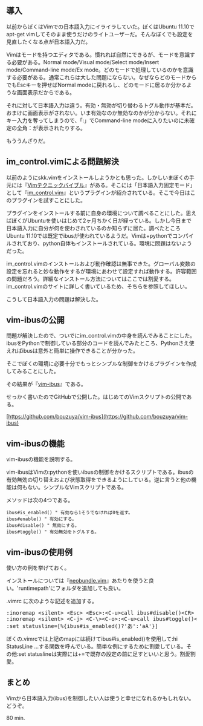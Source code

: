 ## 導入

以前からぼくはVimでの日本語入力にイライラしていた。ぼくはUbuntu 11.10でapt-get vimしてそのまま使うだけのライトユーザーだ。そんなぼくでも設定を見直したくなる点が日本語入力だ。

Vimはモードを持つエディタである。慣れれば自然にできるが、モードを意識する必要がある。Normal mode/Visual mode/Select mode/Insert mode/Command-line mode/Ex mode。どのモードで処理しているのかを意識する必要がある。通常これらは大した問題にならない。なぜならどのモードからでもEscキーを押せばNormal modeに戻れるし、どのモードに居るか分かるような画面表示だからである。

それに対して日本語入力は違う。有効・無効が切り替わるトグル動作が基本だ。おまけに画面表示がされない。いま有効なのか無効なのかが分からない。それにキー入力を奪ってしまうので、「:」でCommand-line modeに入りたいのに未確定の全角：が表示されたりする。

もううんざりだ。

## im_control.vimによる問題解決

以前のようにskk.vimをインストールしようかとも思った。しかしいまぼくの手元には『[Vimテクニックバイブル](http://amazon.jp/dp/4774147958)』がある。そこには「日本語入力固定モード」として『[im_control.vim](https://sites.google.com/site/fudist/Home/vim-nihongo-ban/vim-japanese/ime-control/ibus)』というプラグインが紹介されている。そこで今日はこのプラグインを試すことにした。

プラグインをインストールする前に自身の環境について調べることにした。思えばぼくがUbuntuを使いはじめて2ヶ月ちかく日が経っている。しかし今日まで日本語入力に自分が何を使わされているのか知らずに居た。調べたところUbuntu 11.10では既定でibusが使われているようだ。Vimは+pythonでコンパイルされており、python自体もインストールされている。環境に問題はないようだった。

im_control.vimのインストールおよび動作確認は無事できた。グローバル変数の設定を忘れると妙な動作をするが環境にあわせて設定すれば動作する。許容範囲の問題だろう。詳細なインストール方法についてはここでは割愛する。im_control.vimのサイトに詳しく書いているため、そちらを参照してほしい。

こうして日本語入力の問題は解決した。

## vim-ibusの公開

問題が解決したので、ついでにim_control.vimの中身を読んでみることにした。ibusをPythonで制御している部分のコードを読んでみたところ、Pythonさえ使えればibusは意外と簡単に操作できることが分かった。

そこでぼくの環境に必要十分でもっとシンプルな制御をかけるプラグインを作成してみることにした。

その結果が『[vim-ibus](https://github.com/bouzuya/vim-ibus)』である。

せっかく書いたのでGitHubで公開した。はじめてのVimスクリプトの公開である。

[https://github.com/bouzuya/vim-ibus](https://github.com/bouzuya/vim-ibus)

## vim-ibusの機能

vim-ibusの機能を説明する。

vim-ibusはVimの:pythonを使いibusの制御をかけるスクリプトである。ibusの有効無効の切り替えおよび状態取得をできるようにしている。逆に言うと他の機能は何もない。シンプルなVimスクリプトである。

メソッドは次の4つである。

```
ibus#is_enabled() " 有効なら1そうでなければ0を返す。
ibus#enable() " 有効にする。
ibus#disable() " 無効にする。
ibus#toggle() " 有効無効をトグルする。
```

## vim-ibusの使用例

使い方の例を挙げておく。

インストールについては『[neobundle.vim](https://github.com/Shougo/neobundle.vim)』あたりを使うと良い。'runtimepath'にフォルダを追加しても良い。

.vimrc に次のような記述を追加する。

<pre>:inoremap &lt;silent&gt; &lt;Esc&gt; &lt;Esc&gt;:&lt;C-u&gt;call ibus#disable()&lt;CR&gt;
:inoremap &lt;silent&gt; &lt;C-j&gt; &lt;C-\&gt;&lt;C-o&gt;:&lt;C-u&gt;call ibus#toggle()&lt;CR&gt;
:set statusline=[%{ibus#is_enabled()?'あ':'aA'}] </pre>

ぼくの.vimrcでは上記のmapには続けてibus#is_enabled()を使用して:hi StatusLine ...する関数を呼んでいる。簡単な例にするために割愛している。その他:set statuslineは実際には+=で既存の設定の前に足すといいと思う。割愛割愛。

## まとめ

Vimから日本語入力(ibus)を制御したい人は使うと幸せになれるかもしれない。どうぞ。

80 min.

